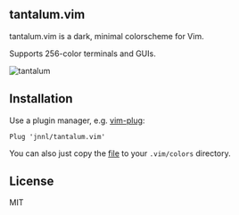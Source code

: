 tantalum.vim
------------
tantalum.vim is a dark, minimal colorscheme for Vim.

Supports 256-color terminals and GUIs.

![tantalum](https://cloud.githubusercontent.com/assets/8762444/24832975/13f504e6-1cc5-11e7-827c-666362943f58.png)

Installation
------------

Use a plugin manager, e.g. [vim-plug](https://github.com/junegunn/vim-plug):

```
Plug 'jnnl/tantalum.vim'
```

You can also just copy the [file](https://github.com/jnnl/tantalum.vim/blob/master/colors/tantalum.vim) to your `.vim/colors` directory.

License
-------

MIT
